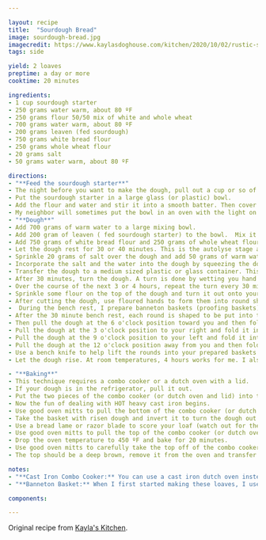 ```yaml
---

layout: recipe
title:  "Sourdough Bread"
image: sourdough-bread.jpg
imagecredit: https://www.kaylasdoghouse.com/kitchen/2020/10/02/rustic-sourdough-bread/
tags: side

yield: 2 loaves
preptime: a day or more
cooktime: 20 minutes

ingredients:
- 1 cup sourdough starter
- 250 grams water warm, about 80 ºF
- 250 grams flour 50/50 mix of white and whole wheat
- 700 grams water warm, about 80 ºF
- 200 grams leaven (fed sourdough)
- 750 grams white bread flour
- 250 grams whole wheat flour
- 20 grams salt
- 50 grams water warm, about 80 ºF

directions:
- "**Feed the sourdough starter**"
- The night before you want to make the dough, pull out a cup or so of sourdough starter from your fridge.
- Put the sourdough starter in a large glass (or plastic) bowl.
- Add the flour and water and stir it into a smooth batter. Then cover the bowl with plastic wrap and let it sit in a warm place overnight.
- My neighbor will sometimes put the bowl in an oven with the light on to keep it warm during our long, cold Alaska nights.
- "**Dough**"
- Add 700 grams of warm water to a large mixing bowl.
- Add 200 gram of leaven ( fed sourdough starter) to the bowl.  Mix it with the water. Put the remaining starter in a plastic container and store it in the fridge.  This will be the starter for future recipes.
- Add 750 grams of white bread flour and 250 grams of whole wheat flour to the bowl of water and leaven. Mix it by hand. Be sure there are no dry bits of flour, but don't knead it.
- Let the dough rest for 30 or 40 minutes. This is the autolyse stage and is important to hydrate the dough, begin enzymatic processes and start the formation of gluten bonds.
- Sprinkle 20 grams of salt over the dough and add 50 grams of warm water.
- Incorporate the salt and the water into the dough by squeezing the dough through your fingers. It may take a fair amount of squeezing, but eventually all of the water will be incorporated and the salt will have dissolved.
- Transfer the dough to a medium sized plastic or glass container. This will begin the bulk rise stage.
- After 30 minutes, turn the dough. A turn is done by wetting you hand with water (to prevent sticking), then reach into the dough along one side grab the bottom and pull it over the top and repeating 3 or four times around the bowl. For a good explanation of this, see the "Tartine Bread" book referred to above.
- Over the course of the next 3 or 4 hours, repeat the turn every 30 minutes. You should be able to feel the dough getting more aerated, softer, and cohesive.
- Sprinkle some flour on the top of the dough and turn it out onto your counter. Use a bench knife to cut it into two equal sized pieces of dough. Each piece will make one good sized loaf. I often cut one of the pieces into half again, giving me dough for pizza or focaccia. This way I get 1 nice loaf and a couple of pizzas from each recipe.
- After cutting the dough, use floured hands to form them into round shapes. Then let them sit for 30 minutes. This is the bench rest phase.
-  During the bench rest, I prepare banneton baskets (proofing baskets) by giving them a light spritz of water and flouring them with rice flour. If I do not have banneton baskets, I line medium sized bowls with kitchen towels and use a 50/50 mix of rice flour and whole wheat flour to flour the towels.
- After the 30 minute bench rest, each round is shaped to be put into the baskets. Lightly flour the top of a round and flip it upside down onto your counter.
- Then pull the dough at the 6 o'clock position toward you and then fold it into the center of the round.
- Pull the dough at the 3 o'clock position to your right and fold it into the center of the round.
- Pull the dough at the 9 o'clock position to your left and fold it into the center of the round.
- Pull the dough at the 12 o'clock position away from you and then fold it into the center of the round.
- Use a bench knife to help lift the rounds into your prepared baskets. Cover the baskets with a kitchen towel.
- Let the dough rise. At room temperatures, 4 hours works for me. I also like to put the dough in the refrigerator overnight to rise overnight. This seems to give more complex flavors to the bread. It also relieves the stress of trying to get a fresh loaf baked when time gets away from you.

- "**Baking**"
- This technique requires a combo cooker or a dutch oven with a lid.
- If your dough is in the refrigerator, pull it out.
- Put the two pieces of the combo cooker (or dutch oven and lid) into the oven. Preheat your oven to 500 ºF for about a half hour.
- Now the fun of dealing with HOT heavy cast iron begins.
- Use good oven mitts to pull the bottom of the combo cooker (or dutch oven) out of the hot oven and place it on the stove top.
- Take the basket with risen dough and invert it to turn the dough out and into the HOT pan.
- Use a bread lame or razor blade to score your loaf (watch out for the HOT sides of the pan).
- Use good oven mitts to pull the top of the combo cooker (or dutch oven) out of the hot oven and cover the loaf with it. Then return the cooker setup (or dutch oven) to the HOT oven.
- Drop the oven temperature to 450 ºF and bake for 20 minutes.
- Use good oven mitts to carefully take the top off of the combo cooker (or dutch oven) and cook for an additional 20 minutes.
- The top should be a deep brown, remove it from the oven and transfer it to a wire rack to cool.

notes: 
- "**Cast Iron Combo Cooker:** You can use a cast iron dutch oven instead of a combo cooker. Heat up both the base and the lid in a 500 ºF oven and follow the instructions in the recipe above. Some dutch ovens, like the Le Creuset that I own, have black phenolic knobs. This knob is only rated to 390 ºF so you should replace it with a stainless steel knob. Another issue with a dutch oven is the high sides make it difficult to turn the dough out into the HOT pan and the potential for burning your arm when scoring the loaf is high. If you plan on making this kind of bread on a regular basis, I highly recommend buying a cast iron combo-cooker."
- "**Banneton Basket:** When I first started making these loaves, I used a bowl lined with a floured kitchen towel for the final rise of this recipe. Flouring the towel with a 50/50 mixture of rice flour and whole wheat flour worked most of the time, but it did sometimes stick to the loaf. Because this recipe involves turning out the dough into 500 ºF pans, even the occasional sticking results in cussing. I now use a 9-inch diameter banneton (proofing basket). Some of these come with a linen liner, but I don’t use it. I spritz some water into the basket to get it damp, dust it with rice flour, and let it dry before putting the dough in for the final rise. Using a banneton also gives you a loaf with nice rings around it."

components:

---
```


Original recipe from [Kayla's Kitchen](https://www.kaylasdoghouse.com/kitchen/2020/10/02/rustic-sourdough-bread/).